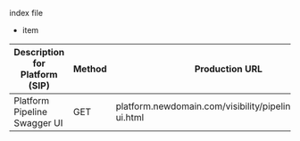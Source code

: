 index file
* item

| Description for Platform (SIP) | Method | Production URL | Sandbox URL |
| ------------------------------ | ------ | -------------- | ----------- |
|Platform Pipeline Swagger UI|GET|platform.newdomain.com/visibility/pipeline/swagger-ui.html|platform-sandbox.newdomain.com/visibility/pipeline/swagger-ui.html|
